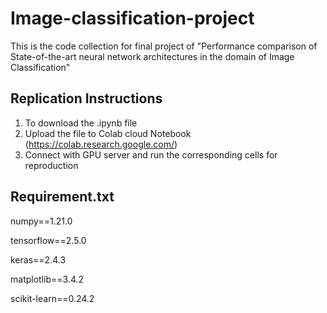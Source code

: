 # Image-classification-project
This is the code collection for final project of "Performance comparison of State-of-the-art neural network architectures in the domain of Image Classification"

## Replication Instructions
1. To download the .ipynb file
2. Upload the file to Colab cloud Notebook (https://colab.research.google.com/)
3. Connect with GPU server and run the corresponding cells for reproduction

## Requirement.txt
numpy==1.21.0

tensorflow==2.5.0

keras==2.4.3

matplotlib==3.4.2

scikit-learn==0.24.2
